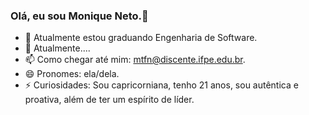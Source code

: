 ### Olá, eu sou Monique Neto.👋
- 🔭 Atualmente estou graduando Engenharia de Software.
- 🌱 Atualmente....
- 📫 Como chegar até mim: mtfn@discente.ifpe.edu.br.
- 😄 Pronomes: ela/dela.
- ⚡ Curiosidades: Sou capricorniana, tenho 21 anos, sou autêntica e proativa, além de ter um espírito de líder.
